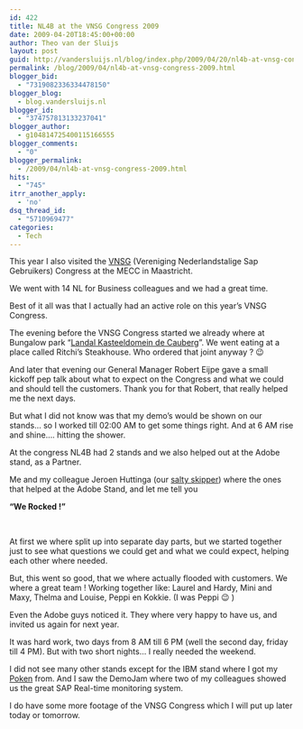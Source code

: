 ```yaml
---
id: 422
title: NL4B at the VNSG Congress 2009
date: 2009-04-20T18:45:00+00:00
author: Theo van der Sluijs
layout: post
guid: http://vandersluijs.nl/blog/index.php/2009/04/20/nl4b-at-vnsg-congress-2009/
permalink: /blog/2009/04/nl4b-at-vnsg-congress-2009.html
blogger_bid:
  - "7319082336334478150"
blogger_blog:
  - blog.vandersluijs.nl
blogger_id:
  - "374757813133237041"
blogger_author:
  - g104814725400115166555
blogger_comments:
  - "0"
blogger_permalink:
  - /2009/04/nl4b-at-vnsg-congress-2009.html
hits:
  - "745"
itrr_another_apply:
  - 'no'
dsq_thread_id:
  - "5710969477"
categories:
  - Tech
---
```

This year I also visited the [VNSG](http://www.vnsg.nl/ "Vereniging Nederlandstalige SAP Gebruikers") (Vereniging Nederlandstalige Sap Gebruikers) Congress at the MECC in Maastricht.

We went with 14 NL for Business colleagues and we had a great time.

Best of it all was that I actually had an active role on this year’s VNSG Congress.

<a name="more"></a>

The evening before the VNSG Congress started we already where at Bungalow park “[Landal Kasteeldomein de Cauberg](http://www.landal.nl/nl-nl/bungalowparken/nederland/limburg/kasteeldomein-de-cauberg "Landal Kasteeldomein de Cauberg")”. We went eating at a place called Ritchi’s Steakhouse. Who ordered that joint anyway ? 😉

And later that evening our General Manager Robert Eijpe gave a small kickoff pep talk about what to expect on the Congress and what we could and should tell the customers. Thank you for that Robert, that really helped me the next days.

But what I did not know was that my demo’s would be shown on our stands… so I worked till 02:00 AM to get some things right. And at 6 AM rise and shine…. hitting the shower.

At the congress NL4B had 2 stands and we also helped out at the Adobe stand, as a Partner.

Me and my colleague Jeroen Huttinga (our [salty skipper](http://www.saltyskipper.com/ "Salty Skipper, Greek Sailor")) where the ones that helped at the Adobe Stand, and let me tell you

**“We Rocked !”**

&nbsp;

At first we where split up into separate day parts, but we started together just to see what questions we could get and what we could expect, helping each other where needed.

But, this went so good, that we where actually flooded with customers. We where a great team ! Working together like: Laurel and Hardy, Mini and Maxy, Thelma and Louise, Peppi en Kokkie. (I was Peppi 😉 )

Even the Adobe guys noticed it. They where very happy to have us, and invited us again for next year.

It was hard work, two days from 8 AM till 6 PM (well the second day, friday till 4 PM). But with two short nights… I really needed the weekend.

I did not see many other stands except for the IBM stand where I got my [Poken](http://www.doyoupoken.com/ "Do you Poken ?") from. And I saw the DemoJam where two of my colleagues showed us the great SAP Real-time monitoring system.

<div>
</div>

I do have some more footage of the VNSG Congress which I will put up later today or tomorrow.